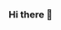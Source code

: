 ### Hi there 👋

<!--
**lebowvsky/lebowvsky** is a ✨ _special_ ✨ repository because its `README.md` (this file) appears on your GitHub profile.

Here are some ideas to get you started:

- 🔭 I’m currently working with React & Angular
- 🌱 I’m currently learning GOLANG
-->
